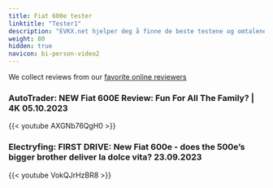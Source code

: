 ```yaml
---
title: Fiat 600e tester
linktitle: "Tester1"
description: "EVKX.net hjelper deg å finne de beste testene og omtalene av denne modellen. "
weight: 80
hidden: true
navicon: bi-person-video2
---
```

We collect reviews from our [favorite online reviewers](/guides/evreviewers/)

### AutoTrader: NEW Fiat 600E Review: Fun For All The Family? | 4K 05.10.2023

{{< youtube AXGNb76QgH0 >}}

### Electryfing: FIRST DRIVE: New Fiat 600e - does the 500e’s bigger brother deliver la dolce vita? 23.09.2023

{{< youtube VokQJrHzBR8 >}}

